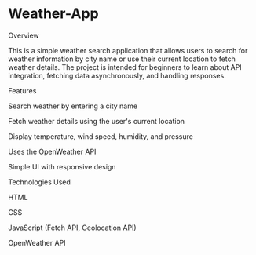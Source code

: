 # Weather-App
Overview

This is a simple weather search application that allows users to search for weather information by city name or use their current location to fetch weather details. The project is intended for beginners to learn about API integration, fetching data asynchronously, and handling responses.

Features

Search weather by entering a city name

Fetch weather details using the user's current location

Display temperature, wind speed, humidity, and pressure

Uses the OpenWeather API

Simple UI with responsive design

Technologies Used

HTML

CSS

JavaScript (Fetch API, Geolocation API)

OpenWeather API
